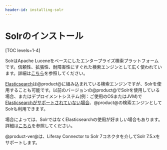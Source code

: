 ```yaml
---
header-id: installing-solr
---
```


# Solrのインストール

[TOC levels=1-4]

SolrはApache Luceneをベースにしたエンタープライズ検索プラットフォームです。信頼性、拡張性、耐障害性にすぐれた検索エンジンとして広く使われています。詳細は[こちら](http://lucene.apache.org/solr/)を参照してください。

[Elasticsearch](/discover/deployment/-/knowledge_base/7-1/configuring-elasticsearch-for-liferay-0)は@product@に組み込まれている検索エンジンですが、Solrを使用することも可能です。以前のバージョンの@product@でSolrを使用している場合、またはデプロイメントシステム(例：ご使用のOSまたはJVM)で[Elasticsearchがサポートされていない場合](https://www.elastic.co/support/matrix)、@product@の検索エンジンとしてSolrも利用できます。

場合によっては、SolrではなくElasticsearchの使用が好ましい場合もあります。
詳細は[こちら](/discover/deployment/-/knowledge_base/7-1/installing-a-search-engine#choosing-a-search-engine)を参照してください。

@product-ver@は、Liferay Connector to Solr 7コネクタを介してSolr 7.5.xをサポートします。
